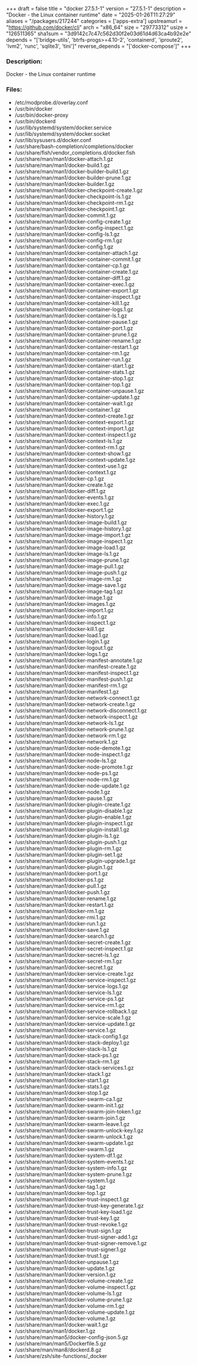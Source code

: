 +++
draft = false
title = "docker 27.5.1-1"
version = "27.5.1-1"
description = "Docker - the Linux container runtime"
date = "2025-01-26T11:27:29"
aliases = "/packages/217244"
categories = ['apps-extra']
upstreamurl = "https://github.com/docker/cli"
arch = "x86_64"
size = "29773312"
usize = "126511365"
sha1sum = "3d9142c7c47c562d30f2e03d61d4d63ca4b92e2e"
depends = "['bridge-utils', 'btrfs-progs>=4.10-2', 'containerd', 'iproute2', 'lvm2', 'runc', 'sqlite3', 'tini']"
reverse_depends = "['docker-compose']"
+++
### Description: 
Docker - the Linux container runtime

### Files: 
* /etc/modprobe.d/overlay.conf
* /usr/bin/docker
* /usr/bin/docker-proxy
* /usr/bin/dockerd
* /usr/lib/systemd/system/docker.service
* /usr/lib/systemd/system/docker.socket
* /usr/lib/sysusers.d/docker.conf
* /usr/share/bash-completion/completions/docker
* /usr/share/fish/vendor_completions.d/docker.fish
* /usr/share/man/man1/docker-attach.1.gz
* /usr/share/man/man1/docker-build.1.gz
* /usr/share/man/man1/docker-builder-build.1.gz
* /usr/share/man/man1/docker-builder-prune.1.gz
* /usr/share/man/man1/docker-builder.1.gz
* /usr/share/man/man1/docker-checkpoint-create.1.gz
* /usr/share/man/man1/docker-checkpoint-ls.1.gz
* /usr/share/man/man1/docker-checkpoint-rm.1.gz
* /usr/share/man/man1/docker-checkpoint.1.gz
* /usr/share/man/man1/docker-commit.1.gz
* /usr/share/man/man1/docker-config-create.1.gz
* /usr/share/man/man1/docker-config-inspect.1.gz
* /usr/share/man/man1/docker-config-ls.1.gz
* /usr/share/man/man1/docker-config-rm.1.gz
* /usr/share/man/man1/docker-config.1.gz
* /usr/share/man/man1/docker-container-attach.1.gz
* /usr/share/man/man1/docker-container-commit.1.gz
* /usr/share/man/man1/docker-container-cp.1.gz
* /usr/share/man/man1/docker-container-create.1.gz
* /usr/share/man/man1/docker-container-diff.1.gz
* /usr/share/man/man1/docker-container-exec.1.gz
* /usr/share/man/man1/docker-container-export.1.gz
* /usr/share/man/man1/docker-container-inspect.1.gz
* /usr/share/man/man1/docker-container-kill.1.gz
* /usr/share/man/man1/docker-container-logs.1.gz
* /usr/share/man/man1/docker-container-ls.1.gz
* /usr/share/man/man1/docker-container-pause.1.gz
* /usr/share/man/man1/docker-container-port.1.gz
* /usr/share/man/man1/docker-container-prune.1.gz
* /usr/share/man/man1/docker-container-rename.1.gz
* /usr/share/man/man1/docker-container-restart.1.gz
* /usr/share/man/man1/docker-container-rm.1.gz
* /usr/share/man/man1/docker-container-run.1.gz
* /usr/share/man/man1/docker-container-start.1.gz
* /usr/share/man/man1/docker-container-stats.1.gz
* /usr/share/man/man1/docker-container-stop.1.gz
* /usr/share/man/man1/docker-container-top.1.gz
* /usr/share/man/man1/docker-container-unpause.1.gz
* /usr/share/man/man1/docker-container-update.1.gz
* /usr/share/man/man1/docker-container-wait.1.gz
* /usr/share/man/man1/docker-container.1.gz
* /usr/share/man/man1/docker-context-create.1.gz
* /usr/share/man/man1/docker-context-export.1.gz
* /usr/share/man/man1/docker-context-import.1.gz
* /usr/share/man/man1/docker-context-inspect.1.gz
* /usr/share/man/man1/docker-context-ls.1.gz
* /usr/share/man/man1/docker-context-rm.1.gz
* /usr/share/man/man1/docker-context-show.1.gz
* /usr/share/man/man1/docker-context-update.1.gz
* /usr/share/man/man1/docker-context-use.1.gz
* /usr/share/man/man1/docker-context.1.gz
* /usr/share/man/man1/docker-cp.1.gz
* /usr/share/man/man1/docker-create.1.gz
* /usr/share/man/man1/docker-diff.1.gz
* /usr/share/man/man1/docker-events.1.gz
* /usr/share/man/man1/docker-exec.1.gz
* /usr/share/man/man1/docker-export.1.gz
* /usr/share/man/man1/docker-history.1.gz
* /usr/share/man/man1/docker-image-build.1.gz
* /usr/share/man/man1/docker-image-history.1.gz
* /usr/share/man/man1/docker-image-import.1.gz
* /usr/share/man/man1/docker-image-inspect.1.gz
* /usr/share/man/man1/docker-image-load.1.gz
* /usr/share/man/man1/docker-image-ls.1.gz
* /usr/share/man/man1/docker-image-prune.1.gz
* /usr/share/man/man1/docker-image-pull.1.gz
* /usr/share/man/man1/docker-image-push.1.gz
* /usr/share/man/man1/docker-image-rm.1.gz
* /usr/share/man/man1/docker-image-save.1.gz
* /usr/share/man/man1/docker-image-tag.1.gz
* /usr/share/man/man1/docker-image.1.gz
* /usr/share/man/man1/docker-images.1.gz
* /usr/share/man/man1/docker-import.1.gz
* /usr/share/man/man1/docker-info.1.gz
* /usr/share/man/man1/docker-inspect.1.gz
* /usr/share/man/man1/docker-kill.1.gz
* /usr/share/man/man1/docker-load.1.gz
* /usr/share/man/man1/docker-login.1.gz
* /usr/share/man/man1/docker-logout.1.gz
* /usr/share/man/man1/docker-logs.1.gz
* /usr/share/man/man1/docker-manifest-annotate.1.gz
* /usr/share/man/man1/docker-manifest-create.1.gz
* /usr/share/man/man1/docker-manifest-inspect.1.gz
* /usr/share/man/man1/docker-manifest-push.1.gz
* /usr/share/man/man1/docker-manifest-rm.1.gz
* /usr/share/man/man1/docker-manifest.1.gz
* /usr/share/man/man1/docker-network-connect.1.gz
* /usr/share/man/man1/docker-network-create.1.gz
* /usr/share/man/man1/docker-network-disconnect.1.gz
* /usr/share/man/man1/docker-network-inspect.1.gz
* /usr/share/man/man1/docker-network-ls.1.gz
* /usr/share/man/man1/docker-network-prune.1.gz
* /usr/share/man/man1/docker-network-rm.1.gz
* /usr/share/man/man1/docker-network.1.gz
* /usr/share/man/man1/docker-node-demote.1.gz
* /usr/share/man/man1/docker-node-inspect.1.gz
* /usr/share/man/man1/docker-node-ls.1.gz
* /usr/share/man/man1/docker-node-promote.1.gz
* /usr/share/man/man1/docker-node-ps.1.gz
* /usr/share/man/man1/docker-node-rm.1.gz
* /usr/share/man/man1/docker-node-update.1.gz
* /usr/share/man/man1/docker-node.1.gz
* /usr/share/man/man1/docker-pause.1.gz
* /usr/share/man/man1/docker-plugin-create.1.gz
* /usr/share/man/man1/docker-plugin-disable.1.gz
* /usr/share/man/man1/docker-plugin-enable.1.gz
* /usr/share/man/man1/docker-plugin-inspect.1.gz
* /usr/share/man/man1/docker-plugin-install.1.gz
* /usr/share/man/man1/docker-plugin-ls.1.gz
* /usr/share/man/man1/docker-plugin-push.1.gz
* /usr/share/man/man1/docker-plugin-rm.1.gz
* /usr/share/man/man1/docker-plugin-set.1.gz
* /usr/share/man/man1/docker-plugin-upgrade.1.gz
* /usr/share/man/man1/docker-plugin.1.gz
* /usr/share/man/man1/docker-port.1.gz
* /usr/share/man/man1/docker-ps.1.gz
* /usr/share/man/man1/docker-pull.1.gz
* /usr/share/man/man1/docker-push.1.gz
* /usr/share/man/man1/docker-rename.1.gz
* /usr/share/man/man1/docker-restart.1.gz
* /usr/share/man/man1/docker-rm.1.gz
* /usr/share/man/man1/docker-rmi.1.gz
* /usr/share/man/man1/docker-run.1.gz
* /usr/share/man/man1/docker-save.1.gz
* /usr/share/man/man1/docker-search.1.gz
* /usr/share/man/man1/docker-secret-create.1.gz
* /usr/share/man/man1/docker-secret-inspect.1.gz
* /usr/share/man/man1/docker-secret-ls.1.gz
* /usr/share/man/man1/docker-secret-rm.1.gz
* /usr/share/man/man1/docker-secret.1.gz
* /usr/share/man/man1/docker-service-create.1.gz
* /usr/share/man/man1/docker-service-inspect.1.gz
* /usr/share/man/man1/docker-service-logs.1.gz
* /usr/share/man/man1/docker-service-ls.1.gz
* /usr/share/man/man1/docker-service-ps.1.gz
* /usr/share/man/man1/docker-service-rm.1.gz
* /usr/share/man/man1/docker-service-rollback.1.gz
* /usr/share/man/man1/docker-service-scale.1.gz
* /usr/share/man/man1/docker-service-update.1.gz
* /usr/share/man/man1/docker-service.1.gz
* /usr/share/man/man1/docker-stack-config.1.gz
* /usr/share/man/man1/docker-stack-deploy.1.gz
* /usr/share/man/man1/docker-stack-ls.1.gz
* /usr/share/man/man1/docker-stack-ps.1.gz
* /usr/share/man/man1/docker-stack-rm.1.gz
* /usr/share/man/man1/docker-stack-services.1.gz
* /usr/share/man/man1/docker-stack.1.gz
* /usr/share/man/man1/docker-start.1.gz
* /usr/share/man/man1/docker-stats.1.gz
* /usr/share/man/man1/docker-stop.1.gz
* /usr/share/man/man1/docker-swarm-ca.1.gz
* /usr/share/man/man1/docker-swarm-init.1.gz
* /usr/share/man/man1/docker-swarm-join-token.1.gz
* /usr/share/man/man1/docker-swarm-join.1.gz
* /usr/share/man/man1/docker-swarm-leave.1.gz
* /usr/share/man/man1/docker-swarm-unlock-key.1.gz
* /usr/share/man/man1/docker-swarm-unlock.1.gz
* /usr/share/man/man1/docker-swarm-update.1.gz
* /usr/share/man/man1/docker-swarm.1.gz
* /usr/share/man/man1/docker-system-df.1.gz
* /usr/share/man/man1/docker-system-events.1.gz
* /usr/share/man/man1/docker-system-info.1.gz
* /usr/share/man/man1/docker-system-prune.1.gz
* /usr/share/man/man1/docker-system.1.gz
* /usr/share/man/man1/docker-tag.1.gz
* /usr/share/man/man1/docker-top.1.gz
* /usr/share/man/man1/docker-trust-inspect.1.gz
* /usr/share/man/man1/docker-trust-key-generate.1.gz
* /usr/share/man/man1/docker-trust-key-load.1.gz
* /usr/share/man/man1/docker-trust-key.1.gz
* /usr/share/man/man1/docker-trust-revoke.1.gz
* /usr/share/man/man1/docker-trust-sign.1.gz
* /usr/share/man/man1/docker-trust-signer-add.1.gz
* /usr/share/man/man1/docker-trust-signer-remove.1.gz
* /usr/share/man/man1/docker-trust-signer.1.gz
* /usr/share/man/man1/docker-trust.1.gz
* /usr/share/man/man1/docker-unpause.1.gz
* /usr/share/man/man1/docker-update.1.gz
* /usr/share/man/man1/docker-version.1.gz
* /usr/share/man/man1/docker-volume-create.1.gz
* /usr/share/man/man1/docker-volume-inspect.1.gz
* /usr/share/man/man1/docker-volume-ls.1.gz
* /usr/share/man/man1/docker-volume-prune.1.gz
* /usr/share/man/man1/docker-volume-rm.1.gz
* /usr/share/man/man1/docker-volume-update.1.gz
* /usr/share/man/man1/docker-volume.1.gz
* /usr/share/man/man1/docker-wait.1.gz
* /usr/share/man/man1/docker.1.gz
* /usr/share/man/man5/docker-config-json.5.gz
* /usr/share/man/man5/Dockerfile.5.gz
* /usr/share/man/man8/dockerd.8.gz
* /usr/share/zsh/site-functions/_docker
